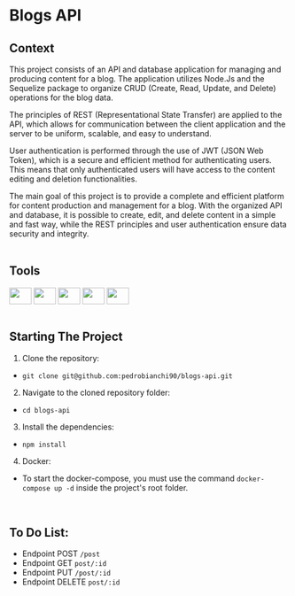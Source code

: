 # Blogs API

## Context
This project consists of an API and database application for managing and producing content for a blog. The application utilizes Node.Js and the Sequelize package to organize CRUD (Create, Read, Update, and Delete) operations for the blog data.

The principles of REST (Representational State Transfer) are applied to the API, which allows for communication between the client application and the server to be uniform, scalable, and easy to understand.

User authentication is performed through the use of JWT (JSON Web Token), which is a secure and efficient method for authenticating users. This means that only authenticated users will have access to the content editing and deletion functionalities.

The main goal of this project is to provide a complete and efficient platform for content production and management for a blog. With the organized API and database, it is possible to create, edit, and delete content in a simple and fast way, while the REST principles and user authentication ensure data security and integrity.
<br><br>

## Tools
<div style="display: inline_block">
  <img align="center" height="30" width="40" src="https://cdn.jsdelivr.net/gh/devicons/devicon/icons/docker/docker-plain.svg">
  <img align="center" height="30" width="40" src="https://cdn.jsdelivr.net/gh/devicons/devicon/icons/javascript/javascript-plain.svg">
  <img align="center" height="30" width="40" src="https://cdn.jsdelivr.net/gh/devicons/devicon/icons/mysql/mysql-original-wordmark.svg">
  <img align="center" height="30" width="40" src="https://cdn.jsdelivr.net/gh/devicons/devicon/icons/nodejs/nodejs-plain.svg">
  <img align="center" height="30" width="40" src="https://cdn.jsdelivr.net/gh/devicons/devicon/icons/sequelize/sequelize-plain.svg">
 </div>
<br>

## Starting The Project
1. Clone the repository:
  * ```git clone git@github.com:pedrobianchi90/blogs-api.git```
2. Navigate to the cloned repository folder:
  * ```cd blogs-api```
3. Install the dependencies:
  * ```npm install```
4. Docker:
  * To start the docker-compose, you must use the command `docker-compose up -d` inside the project's root folder.
  <br>
  
## To Do List:
* Endpoint POST `/post`
* Endpoint GET `post/:id`
* Endpoint PUT `/post/:id`
* Endpoint DELETE `post/:id`
